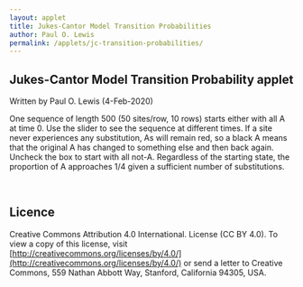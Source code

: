```yaml
---
layout: applet
title: Jukes-Cantor Model Transition Probabilities
author: Paul O. Lewis
permalink: /applets/jc-transition-probabilities/
---
```

## Jukes-Cantor Model Transition Probability applet
Written by Paul O. Lewis (4-Feb-2020)

One sequence of length 500 (50 sites/row, 10 rows) starts either with all A at time 0. 
Use the slider to see the sequence at different times. If a site never experiences any substitution, As will remain red, so a black A means that the original A has changed to something else and then back again. Uncheck the box to start with all not-A. Regardless of the starting state, the proportion of A approaches 1/4 given a sufficient number of substitutions.

<div id="arbitrary"></div>
<div id="details"></div>
<script type="text/javascript">
    // The MIT License (MIT)
    // 
    // Copyright (c) 2018 Paul O. Lewis
    // 
    // Permission is hereby granted, free of charge, to any person obtaining a copy
    // of this software and associated documentation files (the “Software”), to deal
    // in the Software without restriction, including without limitation the rights
    // to use, copy, modify, merge, publish, distribute, sublicense, and/or sell
    // copies of the Software, and to permit persons to whom the Software is
    // furnished to do so, subject to the following conditions:
    // 
    // The above copyright notice and this permission notice shall be included in all
    // copies or substantial portions of the Software.
    // 
    // THE SOFTWARE IS PROVIDED “AS IS”, WITHOUT WARRANTY OF ANY KIND, EXPRESS OR
    // IMPLIED, INCLUDING BUT NOT LIMITED TO THE WARRANTIES OF MERCHANTABILITY,
    // FITNESS FOR A PARTICULAR PURPOSE AND NONINFRINGEMENT. IN NO EVENT SHALL THE
    // AUTHORS OR COPYRIGHT HOLDERS BE LIABLE FOR ANY CLAIM, DAMAGES OR OTHER
    // LIABILITY, WHETHER IN AN ACTION OF CONTRACT, TORT OR OTHERWISE, ARISING FROM,
    // OUT OF OR IN CONNECTION WITH THE SOFTWARE OR THE USE OR OTHER DEALINGS IN THE
    // SOFTWARE.
    // 
    // written by Paul O. Lewis 20-Feb-2018, revised 3-Feb-2020

    var prob_same = true;

    // ###########################################################################
    // ############################## svg creation ###############################
    // ###########################################################################

    // width and height of svg
    var w = 1000;
    var h = 600;
    var padding = 80;
    var tmax = 10;          // maximum time along x-axis
    var nincr = 200;        // number of points that slider can visit along x-axis
    var tincr = tmax/nincr; // amount by which t changes each increment
    //console.log("tincr = " + tincr);

    // Select DIV element already created (see above) to hold SVG
    var plot_div = d3.select("div#arbitrary");

    // Create SVG element
    var svg = plot_div.append("svg")
        .attr("width", w)
        .attr("height", h);

    var sequences_group = svg.append("g");

    // Create scale for X axis
    var xscale = d3.scaleLinear()
        .domain([0, tmax])   // recalculated in refreshPlot()
        .range([padding, w - padding]);

    // Create scale for Y axis
    var yscale = d3.scaleLinear()
        .domain([0, 1])
        .range([h - padding, padding]);

    // ###########################################################################
    // ############################## density curve ##############################
    // ###########################################################################

    // transition probability parameters
    var beta = 0.1;

    var brickred = "#B82E2E";
    var nsegments = 100;
    var linedata = [];

    // Create scale for drawing line segments
    var line_scale = d3.scaleBand()
        .domain(d3.range(nsegments+1))
        .range(xscale.domain());

    function pA(b, t) {
        return 0.25 + (prob_same ? 0.75 : -0.25)*Math.exp(-4.0*b*t);
        }

    // Function that recalculates the line segments making up the transition probability curve
    function recalcLineData() {
        linedata = [];
        for (var i = 0; i < nsegments+1; i++) {
            var t = line_scale(i);
            var y = pA(beta, t);
            linedata.push({'x':t, 'y':y});
        }
    }
    recalcLineData();

    // Create path representing density curve
    var lineFunc = d3.line()
        .x(function(d) {return xscale(d.x);})
        .y(function(d) {return yscale(d.y);});

    var density = svg.append("path")
            .attr("id", "density")
            .attr("d", lineFunc(linedata))
            .attr("fill", "none")
            .attr("stroke", brickred)
            .attr("stroke-width", 2)
            .style("pointer-events", "none");   // don't want line intercepting drag events

    // ###########################################################################
    // ############################## x and y axes ###############################
    // ###########################################################################

    // axes labels
    var axis_label_height = 12;
    var axis_label_height_pixels = axis_label_height + "px";
    var xaxis_label_y = h - padding/2;

    // Create x axis
    var xaxis = d3.axisBottom(xscale)
        .ticks(5)
        .tickFormat(d3.format("d"));

    // Add x axis to svg
    svg.append("g")
        .attr("id", "xaxis")
        .attr("class", "axis")
        .attr("transform", "translate(0," + (h - padding) + ")")
        .call(xaxis);

    // Style the x-axis
    svg.selectAll('.axis line, .axis path')
        .style('stroke', 'black')
        .style('fill', 'none')
        .style('stroke-width', '1px')
        .style('shape-rendering', 'crispEdges');
    svg.selectAll('g#xaxis g.tick text')
        .style('font-family', 'Helvetica')
        .style('font-size', axis_label_height_pixels);

    // Text showing current fraction of A
    var xaxis_label = svg.append("text")
        .attr("id", "xaxislabel")
        .attr("x", 0)
        .attr("y", 0)
        .attr("font-family", "Verdana")
        .attr("font-size", param_text_height_pixels)
        .text("time");
    CenterTextAroundPoint(xaxis_label, xscale(tmax/2), xaxis_label_y);

    // Create y axis
    var yaxis = d3.axisLeft(yscale)
        .ticks(4)
        .tickFormat(d3.format(".2f"));

    // Add y axis to svg
    svg.append("g")
        .attr("id", "yaxis")
        .attr("class", "axis")
        .attr("transform", "translate(" + padding + ",0)")
        .call(yaxis);

    // Style the y-axis
    svg.selectAll('.axis line, .axis path')
        .style('stroke', 'black')
        .style('fill', 'none')
        .style('stroke-width', '1px')
        .style('shape-rendering', 'crispEdges');
    svg.selectAll('g#xaxis g.tick text')
        .style('font-family', 'Helvetica')
        .style('font-size', axis_label_height_pixels);

    // ###########################################################################
    // ################## sequence simulation/display ############################
    // ###########################################################################

    // Create a random number generator
    var rnseed = d3.randomUniform(1, 1000)();
    var lot = new Random(rnseed);

    // display of sequence data
    var nucleotide_text_height = 16;
    var nucleotide_text_height_pixels = nucleotide_text_height + "px";
    var base_lookup = ["A", "C", "G", "T"];
    var base_color  = ["red", "blue", "green", "gray", "black", "blue", "green", "gray"];
    var nrows = 10;
    var ncols = 50;
    var xseqs0 = 200;
    var xseqs1 = 800;
    var yseqs0 = 40;
    var yseqs1 = 40 + nrows*nucleotide_text_height;

    // sizing and placement of textual elements
    var param_text_height = 18;
    var param_text_height_pixels = param_text_height + "px";
    var row_height = (padding - axis_label_height)/2; // height of space allotted for help button in pixels
    var stats_y = yseqs1 + nucleotide_text_height;

    // Create scale for x coordinates of sequences
    var seqxscale = d3.scaleLinear()
        .domain([0, ncols-1])
        .range([xseqs0, xseqs1]);

    // Create scale for y coordinates of sequences
    var seqyscale = d3.scaleLinear()
        .domain([0, nrows-1])
        .range([yseqs0, yseqs1]);

    var seqdatavect = null;
    var piA = null;   // piA[k] is fraction of A in simulated data for time increment k
    function simulateData() {
        // Simulate data at time t = 0
        var t = 0;
        seqdatavect = [];
        piA = [];
        var tdata = [];
        piA[0] = (prob_same ? 1.0 : 0.0);
        for (var i = 0; i < nrows; i++) {
            for (var j = 0; j < ncols; j++) {
                if (prob_same)
                    tdata.push({'x':j, 'y':i, 'base':0, 'color':0});
                else {
                    var u = lot.random(0,1);
                    if (u < 1/3) 
                        tdata.push({'x':j, 'y':i, 'base':1, 'color':1});
                    else if (u < 2/3)
                        tdata.push({'x':j, 'y':i, 'base':2, 'color':2});
                    else 
                        tdata.push({'x':j, 'y':i, 'base':3, 'color':3});
                }
            }
        }
        seqdatavect.push(tdata);
        var total = nrows*ncols;
        if (total != seqdatavect[0].length)
            console.log("oops: total = " + total + " but seqdatavect[0].length = " + seqdatavect[0].length);
            
        // Keep track of whether original base at each site has changed
        var changed = [];
        for (var k = 0; k < total; k++)
            changed.push(false);
        
        // Walk through time, updating sequences as we go
        var t0 = 0;
        for (t = tincr; t < tmax; t += tincr) {
            tdata = [];
            freqA = 0.0;
            for (var k = 0; k < total; k++) {
                var tmp = seqdatavect[t0][k];
                var x = tmp.x;
                var y = tmp.y;
                var b = tmp.base;
                var probsame = 0.25 + 0.75*Math.exp(-4.0*beta*tincr);
                var probdiff = 1.0 - probsame;
                var u = lot.random(0,1);
                if (u < probdiff) {
                    //  1.0        2.0        3.0        4.0        5.0
                    //  |          |          |          |          |
                    //  1--------->2--------->3--------->4--------->5          
                    var x = Math.floor(lot.uniform(1,5));
                    b = (b + x) % 4;
                    changed[k] = true;
                }
                if (b == 0)
                    freqA += 1;
                var col = changed[k] ? (b+4) : b;
                tdata.push({'x':x, 'y':y, 'base':b, 'color':col});
            }
            seqdatavect.push(tdata);
            t0 += 1;
            freqA /= total;
            piA.push(freqA);
            //console.log("freqA for t = " + t0 + " = " + piA[t0]);
        }
        //console.log(piA);
    }
    simulateData();
    //console.log(seqdatavect);
    
    var seqdata = null;
    function copyDataForTime(t) {
        // 0.0        0.1        0.2        0.3        0.4
        //  |          |          |          |          |
        //  0--------->1--------->2--------->3--------->4          
        var x = Math.floor(t/tincr);
        if (x == nincr)
            x -= 1;
        //console.log("time unit is " + x);
        seqdata = seqdatavect[x];
    }
    copyDataForTime(0);

    // Create text elements representing nucleotides
    sequences_group.selectAll("text")
        .data(seqdata)
        .enter()
        .append("text")
        .attr("class", "nucleotide")
        .attr("x", function(d) {return seqxscale(d.x)})
        .attr("y", function(d) {return seqyscale(d.y)})
        .attr("stroke", function(d) {return base_color[d.color]})
        .style("pointer-events", "none")   // don't intercept drag events
        .attr("font-family", "Verdana")
        .attr("font-size", nucleotide_text_height_pixels)
        .text(function(d) {return base_lookup[d.base]});

    // Text showing current fraction of A
    var afrac_text = svg.append("text")
        .attr("id", "fractionA")
        .attr("x", 0)
        .attr("y", 0)
        .attr("font-family", "Verdana")
        .attr("font-size", param_text_height_pixels)
        .text("fraction A = " + d3.format(".1f")(piA[0])); // pi is \u03C0
    CenterTextAroundPoint(afrac_text, xscale(tmax/2), stats_y)

    // ###########################################################################
    // ################################ slider ###################################
    // ###########################################################################

    var time = 0;   // slider position
    var slider = svg.append("rect")
        .attr("id", "slider")
        .attr("x", xscale(time)-10)
        .attr("y", yscale(0)-15)
        .attr("width", 20)
        .attr("height", 30)
        .attr("stroke", "blue")
        .attr("fill", d3.color("rgba(0, 0, 128, .4)"));

    var vertical_dotted_line = svg.append("line")
        .attr("id", "vdotted")
        .attr("x1", xscale(time))
        .attr("y1", yscale(0)-15)
        .attr("x2", xscale(time))
        .attr("y2", yscale(pA(beta, time)))
        .attr("stroke", "blue")
        .attr("stroke-dasharray", "2,2,2");

    var horizontal_dotted_line = svg.append("line")
        .attr("id", "hdotted")
        .attr("x1", xscale(time))
        .attr("y1", yscale(pA(beta, time)))
        .attr("x2", xscale(0))
        .attr("y2", yscale(pA(beta, time)))
        .attr("stroke", "blue")
        .attr("stroke-dasharray", "2,2,2");

    // Create drag behavior
    var x_at_drag_start = null;
    var drag = d3.drag()
        .on("start", function(d) {
            x_at_drag_start = d3.event.x;
            d3.event.sourceEvent.stopPropagation();
            d3.select(this).classed("dragging", true);
            //console.log("start drag");
        })
        .on("drag", function(d) {
            var dx = d3.event.x - x_at_drag_start;
            var x0 = xscale(time);
            var x = x0 + dx;
            if (xscale.invert(x) < 0)
                x = xscale(0);
            if (xscale.invert(x) > tmax)
                x = xscale(tmax);
            slider.attr("x", x - 10);
            var t = xscale.invert(x);
            var tindex = Math.floor(t/tincr);
            if (tindex == nincr)
                tindex -= 1;
            //simulateData(t);
            copyDataForTime(t);
            sequences_group.selectAll("text.nucleotide")
                .data(seqdata)
                .attr("stroke", function(d) {return base_color[d.color]})
                .text(function(d) {return base_lookup[d.base]});
            vertical_dotted_line
                .attr("x1", xscale(t))
                .attr("y1", yscale(0)-15)
                .attr("x2", xscale(t))
                .attr("y2", yscale(pA(beta, t)));
            horizontal_dotted_line
                .attr("x1", xscale(t))
                .attr("y1", yscale(pA(beta, t)))
                .attr("x2", xscale(0))
                .attr("y2", yscale(pA(beta, t)));
            afrac_text
                .text("fraction A = " + d3.format(".2f")(piA[tindex])); // pi is \u03C0
            //console.log("slider at time " + t);
        })
        .on("end", function(d) {
            var dx = d3.event.x - x_at_drag_start;
            var x0 = xscale(time);
            var x = x0 + dx;
            if (xscale.invert(x) < 0)
                x = xscale(0);
            if (xscale.invert(x) > tmax)
                x = xscale(tmax);
            time = xscale.invert(x);
            //simulateData(time);
            copyDataForTime(time);
            sequences_group.selectAll("text.nucleotide")
                .data(seqdata)
                .attr("stroke", function(d) {return base_color[d.color]})
                .text(function(d) {return base_lookup[d.base]});
            d3.select(this).classed("dragging", false);
            //console.log("end drag");
        });

    slider.call(drag);

    // ###########################################################################
    // ############################ add controls #################################
    // ###########################################################################

    var details_div = d3.select("div#details")
        .style("display", "block")
        .style("width", "600px")
        .style("margin-left", "10px")
        .style("vertical-align", "top");

    addCheckbox(details_div, "prsame-checkbox", "Start with every site A", true, function() {
        prob_same = d3.select(this).property('checked');
        recalcLineData();
        density.attr("d", lineFunc(linedata));
        time = 0;
        simulateData();
        copyDataForTime(time);
        sequences_group.selectAll("text.nucleotide")
            .data(seqdata)
            .attr("stroke", function(d) {return base_color[d.color]})
            .text(function(d) {return base_lookup[d.base]});
        vertical_dotted_line
            .attr("x1", xscale(time))
            .attr("y1", yscale(0)-15)
            .attr("x2", xscale(time))
            .attr("y2", yscale(pA(beta, time)));
        horizontal_dotted_line
            .attr("x1", xscale(time))
            .attr("y1", yscale(pA(beta, time)))
            .attr("x2", xscale(0))
            .attr("y2", yscale(pA(beta, time)));
        afrac_text
            .text("fraction A = " + d3.format(".2f")(piA[0])); // pi is \u03C0
        slider
            .attr("x", xscale(time)-10);
        });

    addStringDropdown(details_div, "beta-dropdown", "substitution rate", ["0.1", "0.5", "1.0", "10.0"], 0, function() {
        var selected_index = d3.select(this).property('selectedIndex');
        if (selected_index == 0) {
            beta = 0.1;
            }
        else if (selected_index == 1) {
            beta = 0.5;
            }
        else if (selected_index == 2) {
            beta = 1.0;
            }
        else if (selected_index == 3) {
            beta = 10.0;
            }
        else {
            console.log("error: unknown choice; using 1.0");
            beta = 1.0;
            }
        recalcLineData();
        density.attr("d", lineFunc(linedata));
        time = 0;
        simulateData();
        copyDataForTime(time);
        sequences_group.selectAll("text.nucleotide")
            .data(seqdata)
            .attr("stroke", function(d) {return base_color[d.color]})
            .text(function(d) {return base_lookup[d.base]});
        vertical_dotted_line
            .attr("x1", xscale(time))
            .attr("y1", yscale(0)-15)
            .attr("x2", xscale(time))
            .attr("y2", yscale(pA(beta, time)));
        horizontal_dotted_line
            .attr("x1", xscale(time))
            .attr("y1", yscale(pA(beta, time)))
            .attr("x2", xscale(0))
            .attr("y2", yscale(pA(beta, time)));
        afrac_text
            .text("fraction A = " + d3.format(".2f")(piA[0])); // pi is \u03C0
        slider
            .attr("x", xscale(time)-10);
        });

</script>
		
<br/>

## Licence
Creative Commons Attribution 4.0 International.
License (CC BY 4.0). To view a copy of this license, visit
[http://creativecommons.org/licenses/by/4.0/](http://creativecommons.org/licenses/by/4.0/) or send a letter to Creative Commons, 559
Nathan Abbott Way, Stanford, California 94305, USA.